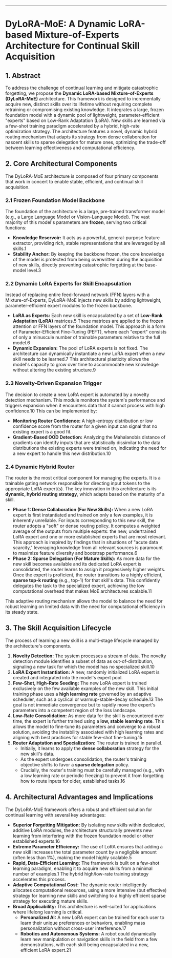 ---

# **DyLoRA-MoE: A Dynamic LoRA-based Mixture-of-Experts Architecture for Continual Skill Acquisition**

## **1\. Abstract**

To address the challenge of continual learning and mitigate catastrophic forgetting, we propose the **Dynamic LoRA-based Mixture-of-Experts (DyLoRA-MoE)** architecture. This framework is designed to incrementally acquire new, distinct skills over its lifetime without requiring complete retraining or compromising existing knowledge. It integrates a large, frozen foundation model with a dynamic pool of lightweight, parameter-efficient "experts" based on Low-Rank Adaptation (LoRA). New skills are learned via a few-shot training paradigm accelerated by a hybrid, high-rate optimization strategy. The architecture features a novel, dynamic hybrid routing mechanism that adapts its strategy from dense collaboration for nascent skills to sparse delegation for mature ones, optimizing the trade-off between learning effectiveness and computational efficiency.

## **2\. Core Architectural Components**

The DyLoRA-MoE architecture is composed of four primary components that work in concert to enable stable, efficient, and continual skill acquisition.

### **2.1 Frozen Foundation Model Backbone**

The foundation of the architecture is a large, pre-trained transformer model (e.g., a Large Language Model or Vision-Language Model). The vast majority of this model's parameters are **frozen**, serving two critical functions:

* **Knowledge Reservoir:** It acts as a powerful, general-purpose feature extractor, providing rich, stable representations that are leveraged by all skills.1  
* **Stability Anchor:** By keeping the backbone frozen, the core knowledge of the model is protected from being overwritten during the acquisition of new skills, directly preventing catastrophic forgetting at the base-model level.3

### **2.2 Dynamic LoRA Experts for Skill Encapsulation**

Instead of replacing entire feed-forward network (FFN) layers with a Mixture-of-Experts, DyLoRA-MoE injects new skills by adding lightweight, parameter-efficient expert modules to the frozen backbone.

* **LoRA as Experts:** Each new skill is encapsulated by a set of **Low-Rank Adaptation (LoRA)** matrices.5 These matrices are applied to the frozen attention or FFN layers of the foundation model. This approach is a form of Parameter-Efficient Fine-Tuning (PEFT), where each "expert" consists of only a minuscule number of trainable parameters relative to the full model.6  
* **Dynamic Expansion:** The pool of LoRA experts is not fixed. The architecture can dynamically instantiate a new LoRA expert when a new skill needs to be learned.7 This architectural plasticity allows the model's capacity to grow over time to accommodate new knowledge without altering the existing structure.9

### **2.3 Novelty-Driven Expansion Trigger**

The decision to create a new LoRA expert is automated by a novelty detection mechanism. This module monitors the system's performance and triggers expansion when it encounters data that it cannot process with high confidence.10 This can be implemented by:

* **Monitoring Router Confidence:** A high-entropy distribution or low confidence score from the router for a given input can signal that no existing expert is a good fit.  
* **Gradient-Based OOD Detection:** Analyzing the Mahalanobis distance of gradients can identify inputs that are statistically dissimilar to the data distributions the existing experts were trained on, indicating the need for a new expert to handle this new distribution.10

### **2.4 Dynamic Hybrid Router**

The router is the most critical component for managing the experts. It is a trainable gating network responsible for directing input tokens to the appropriate LoRA expert(s). The key innovation in this architecture is its **dynamic, hybrid routing strategy**, which adapts based on the maturity of a skill.

* **Phase 1: Dense Collaboration (For New Skills):** When a new LoRA expert is first instantiated and trained on only a few examples, it is inherently unreliable. For inputs corresponding to this new skill, the router adopts a "soft" or dense routing policy. It computes a weighted average of the outputs from multiple experts: the new, undertrained LoRA expert and one or more established experts that are most relevant. This approach is inspired by findings that in situations of "acute data scarcity," leveraging knowledge from all relevant sources is paramount to maximize feature diversity and bootstrap performance.6  
* **Phase 2: Sparse Delegation (For Mature Skills):** As more data for the new skill becomes available and its dedicated LoRA expert is consolidated, the router learns to assign it progressively higher weights. Once the expert is proficient, the router transitions to a highly efficient, **sparse top-k routing** (e.g., top-1) for that skill's data. This confidently delegates the task to the specialized expert, achieving the low computational overhead that makes MoE architectures scalable.11

This adaptive routing mechanism allows the model to balance the need for robust learning on limited data with the need for computational efficiency in its steady state.

## **3\. The Skill Acquisition Lifecycle**

The process of learning a new skill is a multi-stage lifecycle managed by the architecture's components.

1. **Novelty Detection:** The system processes a stream of data. The novelty detection module identifies a subset of data as out-of-distribution, signaling a new task for which the model has no specialized skill.10  
2. **LoRA Expert Instantiation:** A new, randomly initialized LoRA expert is created and integrated into the model's expert pool.  
3. **Few-Shot, High-Rate Seeding:** The new LoRA expert is trained exclusively on the few available examples of the new skill. This initial training phase uses a **high learning rate** governed by an adaptive scheduler, such as a cyclical or warmup-stable-decay schedule.13 The goal is not immediate convergence but to rapidly move the expert's parameters into a competent region of the loss landscape.  
4. **Low-Rate Consolidation:** As more data for the skill is encountered over time, the expert is further trained using a **low, stable learning rate**. This allows the model to fine-tune its parameters and converge to a robust solution, avoiding the instability associated with high learning rates and aligning with best practices for stable few-shot fine-tuning.15  
5. **Router Adaptation and Specialization:** The router is trained in parallel.  
   * Initially, it learns to apply the **dense collaboration** strategy for the new skill's data.  
   * As the expert undergoes consolidation, the router's training objective shifts to favor a **sparse delegation** policy.  
   * Crucially, the router's training must be carefully managed (e.g., with a low learning rate or periodic freezing) to prevent it from forgetting how to route inputs for older, established tasks.16

## **4\. Architectural Advantages and Implications**

The DyLoRA-MoE framework offers a robust and efficient solution for continual learning with several key advantages:

* **Superior Forgetting Mitigation:** By isolating new skills within dedicated, additive LoRA modules, the architecture structurally prevents new learning from interfering with the frozen foundation model or other established experts.16  
* **Extreme Parameter Efficiency:** The use of LoRA ensures that adding a new skill increases the total parameter count by a negligible amount (often less than 1%), making the model highly scalable.5  
* **Rapid, Data-Efficient Learning:** The framework is built on a few-shot learning paradigm, enabling it to acquire new skills from a minimal number of examples.1 The hybrid high/low-rate training strategy accelerates this process.  
* **Adaptive Computational Cost:** The dynamic router intelligently allocates computational resources, using a more intensive (but effective) strategy for learning new skills and switching to a highly efficient sparse strategy for executing mature skills.  
* **Broad Applicability:** This architecture is well-suited for applications where lifelong learning is critical.  
  * **Personalized AI:** A new LoRA expert can be trained for each user to learn their unique preferences or behaviors, enabling mass personalization without cross-user interference.17  
  * **Robotics and Autonomous Systems:** A robot could dynamically learn new manipulation or navigation skills in the field from a few demonstrations, with each skill being encapsulated in a new, efficient LoRA expert.21